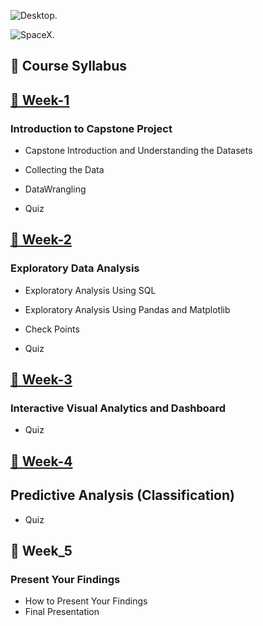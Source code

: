![Desktop.](https://user-images.githubusercontent.com/84391594/152703941-8c1b3e93-7358-4274-8c7d-b152d3132814.png)

![SpaceX.](https://camo.githubusercontent.com/1776b31b1d0b5a1628d9897b9ae7980456020c1f66025dabb1f0b095f7829531/68747470733a2f2f6d65646961342e67697068792e636f6d2f6d656469612f336f6873346753733356305137714f744b552f67697068792e6769663f6369643d65636630356534373833646a3172717a706d6a616b796634726f3566786578667a626832613739766e66377237306a652665703d76315f676966735f72656c61746564267269643d67697068792e6769662663743d67)

## 📑 Course Syllabus
## [📅 Week-1](https://github.com/DerartuDagne/IBM-Data-Science-Professional-Certificates/tree/main/10:%20Appliead%20Data%20Science%20Capstone/Week_1_Introduction)

###  Introduction to Capstone Project

- Capstone Introduction and Understanding the Datasets

- Collecting the Data

- DataWrangling

- Quiz

## [📅 Week-2](https://github.com/DerartuDagne/IBM-Data-Science-Professional-Certificates/tree/main/10:%20Appliead%20Data%20Science%20Capstone/Week_2_Exploratory%20Data%20Analysis)

### Exploratory Data Analysis

- Exploratory Analysis Using SQL

- Exploratory Analysis Using Pandas and Matplotlib

- Check Points

- Quiz

## [📅 Week-3](https://github.com/DerartuDagne/IBM-Data-Science-Professional-Certificates/tree/main/10:%20Appliead%20Data%20Science%20Capstone/Week_3_Interactive%20Visual%20Analytics%20and%20Dashboards) 

### Interactive Visual Analytics and Dashboard

- Quiz

 
## [📅 Week-4](https://github.com/DerartuDagne/IBM-Data-Science-Professional-Certificates/tree/main/10:%20Appliead%20Data%20Science%20Capstone/Week_4_Predictive_Analysis)

## Predictive Analysis (Classification)

- Quiz

## 📅 Week_5 

### Present Your Findings

- How to Present Your Findings
- Final Presentation
